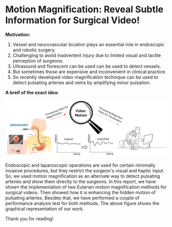 # Motion Magnification: Reveal Subtle Information for Surgical Video!

**Motivation:**

1. Vessel and neurovascular location plays an essential role in endoscopic and robotic surgery.
2. Challenging to avoid inadvertent injury due to limited visual and tactile perception of surgeons.
3. Ultrasound and florescent can be used can be used to detect vessels.
4. But sometimes those are expensive and inconvenient in clinical practice.
5. So recently developed video magnification technique can be used to detect pulsating arteries and veins by amplifying minor pulsation.

**A breif of the exact idea:**


![video1](https://github.com/JyotirmayaIjaradar/motionMagnification/blob/master/Picture1.png)

Endoscopic and laparoscopic operations are used for certain minimally invasive procedures, but they restrict the surgeon's visual and haptic input. So, we used motion magnification as an alternate way to detect pulsating arteries and show them directly to the surgeons. In this report, we have shown the implementation of two Eulerian motion magnification methods for surgical videos. Then showed how it is enhancing the hidden motion of pulsating arteries. Besides that, we have performed a couple of performance analysis test for both methods. The above figure shows the graphical representation of our work.

Thank you for reading!
